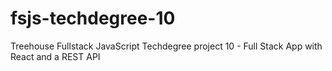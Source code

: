 # fsjs-techdegree-10
Treehouse Fullstack JavaScript Techdegree project 10 - Full Stack App with React and a REST API

